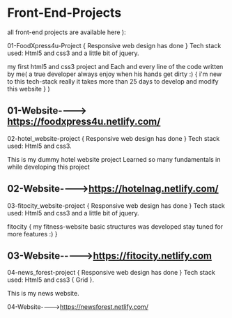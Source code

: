 # Front-End-Projects
all front-end projects are available here ):

01-FoodXpress4u-Project { Responsive web design has done }
Tech stack used: Html5 and css3 and a little bit of jquery.

my first html5 and css3 project and Each and every line of the code written by me( a true developer always enjoy when his hands get dirty :) { i'm new to this tech-stack really it takes more than 25 days to develop and modify  this website } )

01-Website----> https://foodxpress4u.netlify.com/
------------------------------------------------------------------------------------------------------------------------------

02-hotel_website-project  { Responsive web design has done }
Tech stack used: Html5 and css3.

This is my dummy hotel website project Learned so many fundamentals in while developing this project

02-Website---->https://hotelnag.netlify.com/
------------------------------------------------------------------------------------------------------------------------------

03-fitocity_website-project { Responsive web design has done }
Tech stack used: Html5 and css3 and a little bit of jquery.

fitocity { my fitness-website basic structures was developed stay tuned for more features :) }

03-Website----->https://fitocity.netlify.com
------------------------------------------------------------------------------------------------------------------------------

04-news_forest-project  { Responsive web design has done }
Tech stack used: Html5 and css3 { Grid }.

This is my news website.

04-Website---->https://newsforest.netlify.com/
